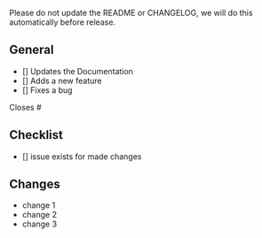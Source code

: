 Please do not update the README or CHANGELOG, we will do this automatically before release.

## General

- [] Updates the Documentation
- [] Adds a new feature
- [] Fixes a bug

Closes #

## Checklist

- [] issue exists for made changes

## Changes

- change 1
- change 2
- change 3

